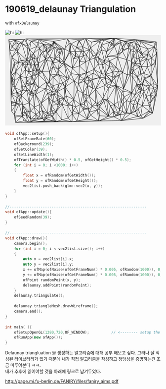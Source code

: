 # 190619_delaunay Triangulation
with `ofxDelaunay`

![hi](190619_delaunay_triangulation.gif)
![hi](190619_delaunay_triangulation2.gif)
![hi](캡처.PNG)

````c++
void ofApp::setup(){
	ofSetFrameRate(60);
	ofBackground(239);
	ofSetColor(39);
	ofSetLineWidth(1);
	ofTranslate(ofGetWidth() * 0.5, ofGetHeight() * 0.5);
	for (int i = 0; i <1000; i++)
	{
		float x = ofRandom(ofGetWidth());
		float y = ofRandom(ofGetHeight());
		vec2list.push_back(glm::vec2(x, y));
	}
}

//--------------------------------------------------------------
void ofApp::update(){
	ofSeedRandom(39);
}

//--------------------------------------------------------------
void ofApp::draw(){
	camera.begin();
	for (int i = 0; i < vec2list.size(); i++)
	{
		auto x = vec2list[i].x;
		auto y = vec2list[i].y;
		x += ofMap(ofNoise(ofGetFrameNum() * 0.005, ofRandom(1000)), 0, 1, -10, 10);
		y += ofMap(ofNoise(ofGetFrameNum() * 0.005, ofRandom(1000)), 0, 1, -10, 10);
		ofPoint randomPoint(x, y);
		delaunay.addPoint(randomPoint);
	}
	delaunay.triangulate();

	delaunay.triangleMesh.drawWireframe();
	camera.end();
}

int main( ){
	ofSetupOpenGL(1280,720,OF_WINDOW);			// <-------- setup the GL context
	ofRunApp(new ofApp());
}
````
Delaunay triangluation 을 생성하는 알고리즘에 대해 공부 해보고 싶다. 
그러나 잘 작성된 라이브러리가 있기 때문에 내가 직접 알고리즘을 작성하고 정당성을 증명하는건 조금 미루어본다 ㅋㅋ.  
내가 추후에 읽어야할 것을 아래에 링크로 남겨두었다.   

http://page.mi.fu-berlin.de/FANIRY/files/faniry_aims.pdf  
